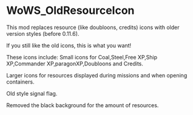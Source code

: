 # WoWS_OldResourceIcon
This mod replaces resource (like doubloons, credits) icons with older version styles (before 0.11.6).

If you still like the old icons, this is what you want!

These icons include: 
Small icons for Coal,Steel,Free XP,Ship XP,Commander XP,paragonXP,Doubloons and Credits.

Larger icons for resources displayed during missions and when opening containers.

Old style signal flag.

Removed the black background for the amount of resources.
